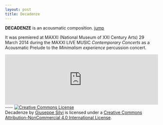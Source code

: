 ```yaml
---
layout: post
title: Decadenze
---
```


**DECADENZE** is an acousmatic composition. [jump](https://soundcloud.com/giuseppe-silvi/decadenze)

It was premiered at MAXXI (National Museum of XXI Century Arts) 29 March 2014 during the MAXXI LIVE MUSIC
*Contemporary Concerts* as a Acousmatic Prelude to the *Minimalism experience* percussion concert.

<iframe width="100%" height="166" scrolling="no" frameborder="no" src="https://w.soundcloud.com/player/?url=https%3A//api.soundcloud.com/tracks/142330312&amp;color=ac4142&amp;auto_play=false&amp;hide_related=false&amp;show_artwork=true"></iframe>
----
<a rel="license" href="http://creativecommons.org/licenses/by-nc/4.0/"><img alt="Creative Commons License" style="border-width:0" src="http://i.creativecommons.org/l/by-nc/4.0/80x15.png" /></a><br /><span xmlns:dct="http://purl.org/dc/terms/" href="http://purl.org/dc/dcmitype/Sound" property="dct:title" rel="dct:type">Decadenze</span> by <a xmlns:cc="http://creativecommons.org/ns#" href="http://www.giuseppesilvi.com" property="cc:attributionName" rel="cc:attributionURL">Giuseppe Silvi</a> is licensed under a <a rel="license" href="http://creativecommons.org/licenses/by-nc/4.0/">Creative Commons Attribution-NonCommercial 4.0 International License</a>.